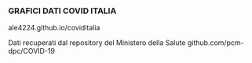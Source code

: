 ### GRAFICI DATI COVID ITALIA

ale4224.github.io/coviditalia

Dati recuperati dal repository del Ministero della Salute github.com/pcm-dpc/COVID-19